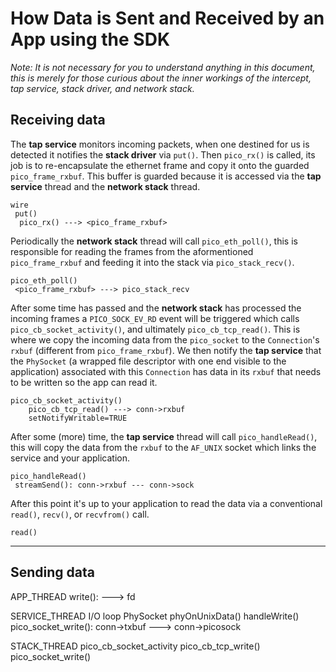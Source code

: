 How Data is Sent and Received by an App using the SDK
======

*Note: It is not necessary for you to understand anything in this document, this is merely for those curious about the inner workings of the intercept, tap service, stack driver, and network stack.*

## Receiving data

The **tap service** monitors incoming packets, when one destined for us is detected it notifies the **stack driver** via `put()`. Then `pico_rx()` is called, its job is to re-encapsulate the ethernet frame and copy it onto the guarded `pico_frame_rxbuf`. This buffer is guarded because it is accessed via the **tap service** thread and the **network stack** thread.

```
wire
 put()
  pico_rx() ---> <pico_frame_rxbuf>
```

Periodically the **network stack** thread will call `pico_eth_poll()`, this is responsible for reading the frames from the aformentioned `pico_frame_rxbuf` and feeding it into the stack via `pico_stack_recv()`.

```
pico_eth_poll()
 <pico_frame_rxbuf> ---> pico_stack_recv
```

After some time has passed and the **network stack** has processed the incoming frames a `PICO_SOCK_EV_RD` event will be triggered which calls `pico_cb_socket_activity()`, and ultimately `pico_cb_tcp_read()`. This is where we copy the incoming data from the `pico_socket` to the `Connection`'s `rxbuf` (different from `pico_frame_rxbuf`). We then notify the **tap service** that the `PhySocket` (a wrapped file descriptor with one end visible to the application) associated with this `Connection` has data in its `rxbuf` that needs to be written so the app can read it.

```  
pico_cb_socket_activity()
    pico_cb_tcp_read() ---> conn->rxbuf
    setNotifyWritable=TRUE
```

After some (more) time, the **tap service** thread will call `pico_handleRead()`, this will copy the data from the `rxbuf` to the `AF_UNIX` socket which links the service and your application. 

```
pico_handleRead()
 streamSend(): conn->rxbuf --- conn->sock
```

After this point it's up to your application to read the data via a conventional `read()`, `recv()`, or `recvfrom()` call.

```
read()
```


***

## Sending data

APP_THREAD
 write(): <DATA> ---> fd

SERVICE_THREAD
 I/O loop PhySocket
  phyOnUnixData()
   handleWrite() 
    pico_socket_write(): conn->txbuf ---> conn->picosock

STACK_THREAD
 pico_cb_socket_activity
  pico_cb_tcp_write()
   pico_socket_write()

